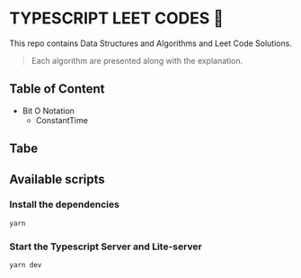 # TYPESCRIPT LEET CODES 🚀

This repo contains Data Structures and Algorithms and Leet Code Solutions.

> Each algorithm are presented along with the explanation.

## Table of Content

- Bit O Notation
  - ConstantTime

## Tabe

## Available scripts

### Install the dependencies

```bash
yarn
```

### Start the Typescript Server and Lite-server

```bash
yarn dev
```
